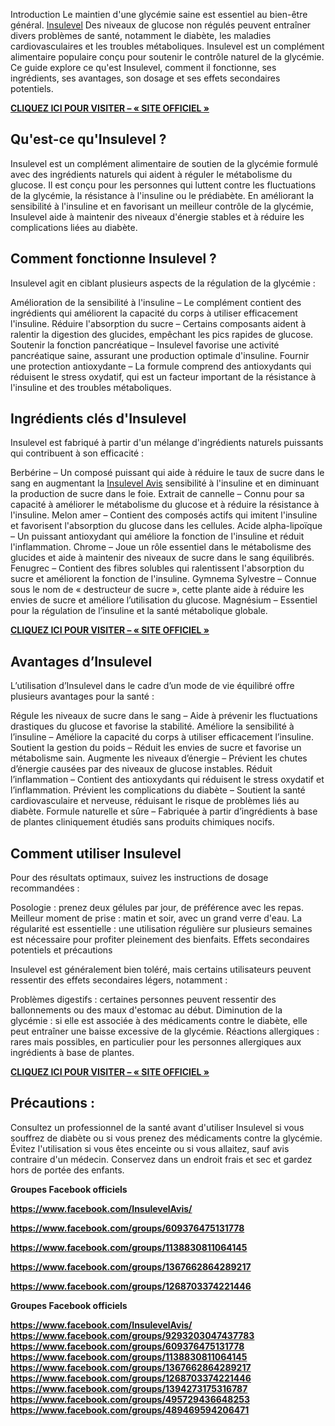 Introduction</strong></h2>
Le maintien d'une glycémie saine est essentiel au bien-être général. <a href="https://breezetec.shop/insulevel-buynow">Insulevel</a> Des niveaux de glucose non régulés peuvent entraîner divers problèmes de santé, notamment le diabète, les maladies cardiovasculaires et les troubles métaboliques. Insulevel est un complément alimentaire populaire conçu pour soutenir le contrôle naturel de la glycémie. Ce guide explore ce qu'est Insulevel, comment il fonctionne, ses ingrédients, ses avantages, son dosage et ses effets secondaires potentiels.

<a href="https://breezetec.shop/insulevel-buynow"><strong>CLIQUEZ ICI POUR VISITER – « SITE OFFICIEL »</strong></a>
<h2><strong>Qu'est-ce qu'Insulevel ?</strong></h2>
Insulevel est un complément alimentaire de soutien de la glycémie formulé avec des ingrédients naturels qui aident à réguler le métabolisme du glucose. Il est conçu pour les personnes qui luttent contre les fluctuations de la glycémie, la résistance à l'insuline ou le prédiabète. En améliorant la sensibilité à l'insuline et en favorisant un meilleur contrôle de la glycémie, Insulevel aide à maintenir des niveaux d'énergie stables et à réduire les complications liées au diabète.
<h2><strong>Comment fonctionne Insulevel ?</strong></h2>
Insulevel agit en ciblant plusieurs aspects de la régulation de la glycémie :

Amélioration de la sensibilité à l'insuline – Le complément contient des ingrédients qui améliorent la capacité du corps à utiliser efficacement l'insuline.
Réduire l'absorption du sucre – Certains composants aident à ralentir la digestion des glucides, empêchant les pics rapides de glucose.
Soutenir la fonction pancréatique – Insulevel favorise une activité pancréatique saine, assurant une production optimale d'insuline.
Fournir une protection antioxydante – La formule comprend des antioxydants qui réduisent le stress oxydatif, qui est un facteur important de la résistance à l'insuline et des troubles métaboliques.
<h2><strong>Ingrédients clés d'Insulevel</strong></h2>
Insulevel est fabriqué à partir d'un mélange d'ingrédients naturels puissants qui contribuent à son efficacité :

Berbérine – Un composé puissant qui aide à réduire le taux de sucre dans le sang en augmentant la <a href="https://breezetec.shop/insulevel-buynow">Insulevel Avis</a> sensibilité à l'insuline et en diminuant la production de sucre dans le foie.
Extrait de cannelle – Connu pour sa capacité à améliorer le métabolisme du glucose et à réduire la résistance à l'insuline.
Melon amer – Contient des composés actifs qui imitent l'insuline et favorisent l'absorption du glucose dans les cellules.
Acide alpha-lipoïque – Un puissant antioxydant qui améliore la fonction de l'insuline et réduit l'inflammation.
Chrome – Joue un rôle essentiel dans le métabolisme des glucides et aide à maintenir des niveaux de sucre dans le sang équilibrés.
Fenugrec – Contient des fibres solubles qui ralentissent l'absorption du sucre et améliorent la fonction de l'insuline.
Gymnema Sylvestre – Connue sous le nom de « destructeur de sucre », cette plante aide à réduire les envies de sucre et améliore l’utilisation du glucose.
Magnésium – Essentiel pour la régulation de l’insuline et la santé métabolique globale.

<a href="https://breezetec.shop/insulevel-buynow"><strong>CLIQUEZ ICI POUR VISITER – « SITE OFFICIEL »</strong></a>
<h2><strong>Avantages d’Insulevel</strong></h2>
L’utilisation d’Insulevel dans le cadre d’un mode de vie équilibré offre plusieurs avantages pour la santé :

Régule les niveaux de sucre dans le sang – Aide à prévenir les fluctuations drastiques du glucose et favorise la stabilité.
Améliore la sensibilité à l’insuline – Améliore la capacité du corps à utiliser efficacement l’insuline.
Soutient la gestion du poids – Réduit les envies de sucre et favorise un métabolisme sain.
Augmente les niveaux d’énergie – Prévient les chutes d’énergie causées par des niveaux de glucose instables.
Réduit l’inflammation – Contient des antioxydants qui réduisent le stress oxydatif et l’inflammation.
Prévient les complications du diabète – Soutient la santé cardiovasculaire et nerveuse, réduisant le risque de problèmes liés au diabète.
Formule naturelle et sûre – Fabriquée à partir d’ingrédients à base de plantes cliniquement étudiés sans produits chimiques nocifs.
<h2><strong>Comment utiliser Insulevel</strong></h2>
Pour des résultats optimaux, suivez les instructions de dosage recommandées :

Posologie : prenez deux gélules par jour, de préférence avec les repas.
Meilleur moment de prise : matin et soir, avec un grand verre d'eau.
La régularité est essentielle : une utilisation régulière sur plusieurs semaines est nécessaire pour profiter pleinement des bienfaits.
Effets secondaires potentiels et précautions

Insulevel est généralement bien toléré, mais certains utilisateurs peuvent ressentir des effets secondaires légers, notamment :

Problèmes digestifs : certaines personnes peuvent ressentir des ballonnements ou des maux d'estomac au début.
Diminution de la glycémie : si elle est associée à des médicaments contre le diabète, elle peut entraîner une baisse excessive de la glycémie.
Réactions allergiques : rares mais possibles, en particulier pour les personnes allergiques aux ingrédients à base de plantes.

<a href="https://breezetec.shop/insulevel-buynow"><strong>CLIQUEZ ICI POUR VISITER – « SITE OFFICIEL »</strong></a>
<h2><strong>Précautions :</strong></h2>
Consultez un professionnel de la santé avant d'utiliser Insulevel si vous souffrez de diabète ou si vous prenez des médicaments contre la glycémie.
Évitez l'utilisation si vous êtes enceinte ou si vous allaitez, sauf avis contraire d'un médecin.
Conservez dans un endroit frais et sec et gardez hors de portée des enfants.

<strong>Groupes Facebook officiels </strong>

<strong><a href="https://www.facebook.com/InsulevelAvis/">https://www.facebook.com/InsulevelAvis/</a> </strong>

<strong><a href="https://www.facebook.com/groups/609376475131778">https://www.facebook.com/groups/609376475131778</a> </strong>

<strong><a href="https://www.facebook.com/groups/1138830811064145">https://www.facebook.com/groups/1138830811064145</a> </strong>

<strong><a href="https://www.facebook.com/groups/1367662864289217">https://www.facebook.com/groups/1367662864289217</a> </strong>

<strong><a href="https://www.facebook.com/groups/1268703374221446">https://www.facebook.com/groups/1268703374221446</a>


Groupes Facebook officiels

https://www.facebook.com/InsulevelAvis/
https://www.facebook.com/groups/9293203047437783
https://www.facebook.com/groups/609376475131778
https://www.facebook.com/groups/1138830811064145
https://www.facebook.com/groups/1367662864289217
https://www.facebook.com/groups/1268703374221446
https://www.facebook.com/groups/1394273175316787
https://www.facebook.com/groups/495729436648253
https://www.facebook.com/groups/489469594206471

